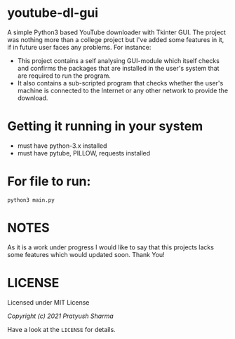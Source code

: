 # youtube-dl-gui
A simple Python3 based YouTube downloader with Tkinter GUI.
The project was nothing more than a college project but I've added some features in it, if in future user faces any problems.
For instance:
* This project contains a self analysing GUI-module which itself checks and confirms the packages that are installed in the user's system that are required to run the program.
* It also contains a sub-scripted program that checks whether the user's machine is connected to the Internet or any other network to provide the download.

# Getting it running in your system
* must have python-3.x installed
* must have pytube, PILLOW, requests installed

# For file to run:
 `python3 main.py`

# NOTES
As it is a work under progress I would like to say that this projects lacks some features which would updated soon. Thank You!

# LICENSE
Licensed under MIT License

*Copyright (c) 2021 Pratyush Sharma*

Have a look at the `LICENSE` for details.
